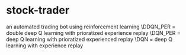 # stock-trader
an automated trading bot using reinforcement learning
\\DDQN_PER = double deep Q learning with prioratized experience replay
\\DQN_PER = deep Q learning with prioratized experienced replay
\\DQN = deep Q learning with experience replay
